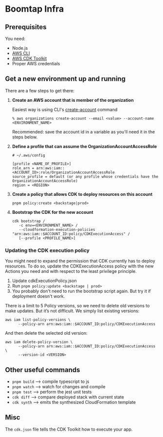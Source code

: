 # Boomtap Infra

## Prerequisites

You need:

- Node.js
- [AWS CLI](https://docs.aws.amazon.com/cli/latest/userguide/getting-started-install.html)
- [AWS CDK Toolkit](https://docs.aws.amazon.com/cdk/v2/guide/cli.html)
- Proper AWS credentials

## Get a new environment up and running

There are a few steps to get there:

1. **Create an AWS account that is member of the organization**

   Easiest way is using CLI's [create-account](https://docs.aws.amazon.com/cli/latest/reference/organizations/create-account.html) command

   ```
   % aws organizations create-account --email <value> --account-name <ENVIRONMENT_NAME>
   ```

   Recommended: save the account id in a variable as you'll need it in the steps below.

2. **Define a profile that can assume the OrganizationAccountAccessRole**

   ```
   # ~/.aws/config

   [profile <NAME_OF_PROFILE>]
   role_arn = arn:aws:iam::<ACCOUNT_ID>:role/OrganizationAccountAccessRole
   source_profile = default (or any profile whose credentials have the OrganizationAccountAccessRole)
   region = <REGION>
   ```

3. **Create a policy that allows CDK to deploy resources on this account**

   `pnpm policy:create <backstage|prod>`

4. **Bootstrap the CDK for the new account**
   ```
   cdk bootstrap /
      -c env=<ENVIRONMENT_NAME> /
      --cloudformation-execution-policies "arn:aws:iam::$ACCOUNT_ID:policy/CDKExecutionAccess" /
      [--profile <PROFILE_NAME>]
   ```

### Updating the CDK execution policy

You might need to expand the permission that CDK currently has to deploy resources. To do so, update the
CDKExecutionAccess policy with the new Actions you need and with respect to the least privilege principle.

1. Update cdkExecutionPolicy.json
2. Run `pnpm policy:update <backstage | prod>`
3. You probably don't need to run the bootstrap script again. But try it if deployment doesn't work.

There is a limit to 5 Policy versions, so we need to delete old versions to make updates. But it’s not difficult. We simply list existing versions:

```
aws iam list-policy-versions \
      --policy-arn arn:aws:iam::$ACCOUNT_ID:policy/CDKExecutionAccess
```

And then delete the selected old version:

```
aws iam delete-policy-version \
      --policy-arn arn:aws:iam::$ACCOUNT_ID:policy/CDKExecutionAccess \
      --version-id <VERSION>
```

## Other useful commands

- `pnpm build` --> compile typescript to js
- `pnpm watch` --> watch for changes and compile
- `pnpm test` --> perform the jest unit tests
- `cdk diff` --> compare deployed stack with current state
- `cdk synth` --> emits the synthesized CloudFormation template

## Misc

The `cdk.json` file tells the CDK Toolkit how to execute your app.
